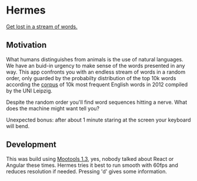 # Hermes
[Get lost in a stream of words.](https://octets.eu)

## Motivation

What humans distinguishes from animals is the use of natural languages. We have an buid-in urgency to make sense of the words presented in any way. This app confronts you with an endless stream of words in a random order, only guarded by the probabilty distribution of the top 10k words according the [corpus](https://www.wortschatz.uni-leipzig.de/en/download/English) of 10k most frequent English words in 2012 compiled by the UNI Leipzig.

Despite the random order you'll find word sequences hitting a nerve. What does the machine might want tell you?

Unexpected bonus: after about 1 minute staring at the screen your keyboard will bend.

## Development

This was build using [Mootools 1.3](https://mootools.net), yes, nobody talked about React or Angular these times. Hermes tries it best to run smooth with 60fps and reduces resolution if needed. Pressing 'd' gives some information.